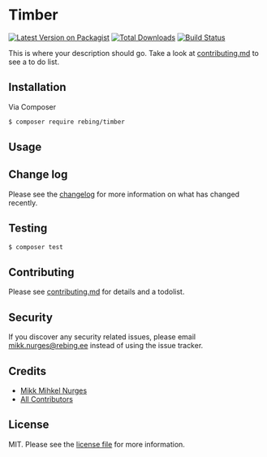 # Timber

[![Latest Version on Packagist][ico-version]][link-packagist]
[![Total Downloads][ico-downloads]][link-downloads]
[![Build Status][ico-travis]][link-travis]

This is where your description should go. Take a look at [contributing.md](contributing.md) to see a to do list.

## Installation

Via Composer

``` bash
$ composer require rebing/timber
```

## Usage

## Change log

Please see the [changelog](changelog.md) for more information on what has changed recently.

## Testing

``` bash
$ composer test
```

## Contributing

Please see [contributing.md](contributing.md) for details and a todolist.

## Security

If you discover any security related issues, please email mikk.nurges@rebing.ee instead of using the issue tracker.

## Credits

- [Mikk Mihkel Nurges][link-author]
- [All Contributors][link-contributors]

## License

MIT. Please see the [license file](license.md) for more information.

[ico-version]: https://img.shields.io/packagist/v/rebing/timber.svg?style=flat-square
[ico-downloads]: https://img.shields.io/packagist/dt/rebing/timber.svg?style=flat-square
[ico-travis]: https://img.shields.io/travis/rebing/timber/master.svg?style=flat-square
[ico-styleci]: https://styleci.io/repos/12345678/shield

[link-packagist]: https://packagist.org/packages/rebing/timber
[link-downloads]: https://packagist.org/packages/rebing/timber
[link-travis]: https://travis-ci.org/rebing/timber
[link-styleci]: https://styleci.io/repos/12345678
[link-author]: https://github.com/rebing
[link-contributors]: ../../contributors]